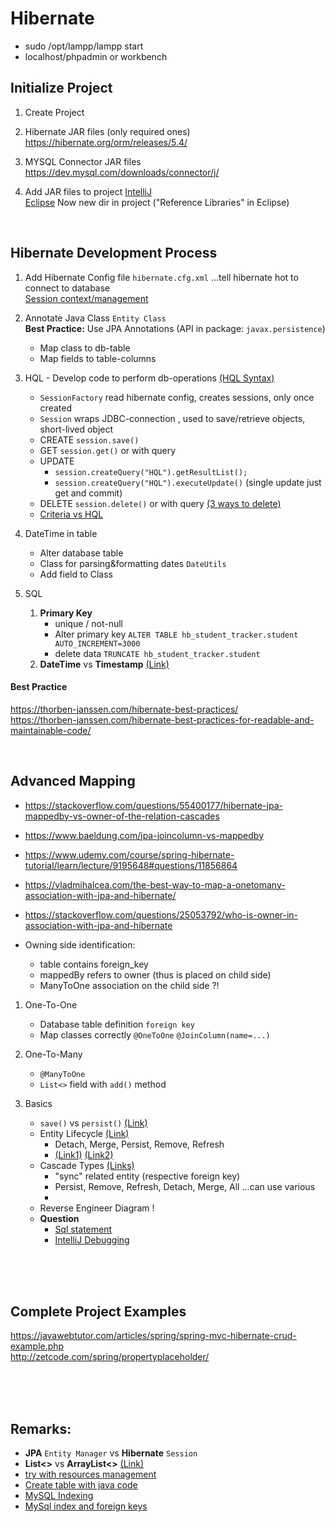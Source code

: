 # Hibernate

- sudo /opt/lampp/lampp start  
- localhost/phpadmin or workbench

## Initialize Project
1. Create Project  

1. Hibernate JAR files (only required ones)  
https://hibernate.org/orm/releases/5.4/

1. MYSQL Connector JAR files  
https://dev.mysql.com/downloads/connector/j/

1. Add JAR files to project
[IntelliJ](https://stackoverflow.com/questions/1051640/correct-way-to-add-external-jars-lib-jar-to-an-intellij-idea-project)   
[Eclipse](https://stackoverflow.com/questions/3280353/how-to-import-a-jar-in-eclipse)
Now new dir in project ("Reference Libraries" in Eclipse)

<br>

## Hibernate Development Process
1. Add Hibernate Config file `hibernate.cfg.xml` ...tell hibernate hot to connect to database  
[Session context/management](https://stackoverflow.com/questions/34859136/using-hibernate-thread-session-context-in-production)

1. Annotate Java Class  `Entity Class`  
**Best Practice:** Use JPA Annotations (API in package: `javax.persistence`)  

    - Map class to db-table
    - Map fields to table-columns  
    
1. HQL - Develop code to perform db-operations [(HQL Syntax)](https://www.tutorialspoint.com/hibernate/hibernate_query_language.htm)

    - `SessionFactory` read hibernate config, creates sessions, only once created
    - `Session` wraps JDBC-connection , used to save/retrieve objects, short-lived object
    - CREATE `session.save()`
    - GET `session.get()` or with query 
    - UPDATE
        - `session.createQuery("HQL").getResultList();`  
        - `session.createQuery("HQL").executeUpdate()`  (single update just get and commit)
    - DELETE `session.delete()` or with query 
        [(3 ways to delete)](https://www.codejava.net/frameworks/hibernate/hibernate-basics-3-ways-to-delete-an-entity-from-the-datastore)
    - [Criteria vs HQL](https://sites.google.com/site/anaki808built/hibernate/when-to-use-hql-or-criteria-queries)
    
1. DateTime in table  
    - Alter database table  
    - Class for parsing&formatting dates `DateUtils`   
    - Add field to Class

1. SQL
    1. **Primary Key**  
        - unique / not-null
        - Alter primary key `ALTER TABLE hb_student_tracker.student AUTO_INCREMENT=3000`
        - delete data `TRUNCATE hb_student_tracker.student`
    1. **DateTime** vs **Timestamp** [(Link)](https://www.tutorialspoint.com/What-is-the-difference-between-MySQL-DATETIME-and-TIMESTAMP-data-type)

#### Best Practice 
https://thorben-janssen.com/hibernate-best-practices/  
https://thorben-janssen.com/hibernate-best-practices-for-readable-and-maintainable-code/

<br>

## Advanced Mapping
- https://stackoverflow.com/questions/55400177/hibernate-jpa-mappedby-vs-owner-of-the-relation-cascades
- https://www.baeldung.com/jpa-joincolumn-vs-mappedby
- https://www.udemy.com/course/spring-hibernate-tutorial/learn/lecture/9195648#questions/11856864
- https://vladmihalcea.com/the-best-way-to-map-a-onetomany-association-with-jpa-and-hibernate/
- https://stackoverflow.com/questions/25053792/who-is-owner-in-association-with-jpa-and-hibernate


- Owning side identification: 
    - table contains foreign_key
    - mappedBy refers to owner (thus is placed on child side)  
    - ManyToOne association on the child side ?!
    
1. One-To-One  
    - Database table definition `foreign key`
    - Map classes correctly  `@OneToOne` `@JoinColumn(name=...)`

1. One-To-Many  
    - `@ManyToOne`  
    - `List<>` field with `add()` method
    
1. Basics  
    - `save()` vs `persist()` [(Link)](https://www.udemy.com/course/spring-hibernate-tutorial/learn/lecture/8058282#questions/12499548)
    - Entity Lifecycle [(Link)](https://www.udemy.com/course/spring-hibernate-tutorial/learn/lecture/7667988#questions)
        - Detach, Merge, Persist, Remove, Refresh  
        - [(Link1)](https://www.objectdb.com/java/jpa/persistence/managed) 
        [(Link2)](https://www.baeldung.com/hibernate-entity-lifecycle)
    - Cascade Types [(Links)](https://www.udemy.com/course/spring-hibernate-tutorial/learn/lecture/7667990#questions)
        - "sync" related entity (respective foreign key)
        - Persist, Remove, Refresh, Detach, Merge, All   ...can use various  
        - 
    - Reverse Engineer Diagram !
    - **Question**  
        - [Sql statement](https://www.udemy.com/course/spring-hibernate-tutorial/learn/lecture/7668004#questions/11992872)
        - [IntelliJ Debugging](https://www.udemy.com/course/spring-hibernate-tutorial/learn/lecture/7668004#questions/12576376)


    
    
<br>
<br>
<br>

## Complete Project Examples
https://javawebtutor.com/articles/spring/spring-mvc-hibernate-crud-example.php    
http://zetcode.com/spring/propertyplaceholder/   
    

<br>
<br>
<br>

## Remarks:
- **JPA** `Entity Manager` vs **Hibernate** `Session`
- **List<>** vs **ArrayList<>**  [(Link)](https://techdifferences.com/difference-between-list-and-arraylist-in-java.html)
- [try with resources management](https://docs.oracle.com/javase/tutorial/essential/exceptions/tryResourceClose.html)
- [Create table with java code](https://www.dineshonjava.com/hibernate/hbm2ddl-configuration-and-name/)
- [MySQL Indexing](https://dev.mysql.com/doc/refman/8.0/en/mysql-indexes.html)
- [MySql index and foreign keys](https://dev.mysql.com/doc/refman/5.7/en/create-table.html#create-table-indexes-keys)
